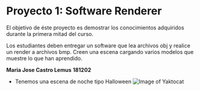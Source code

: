 # Proyecto 1: Software Renderer
El objetivo de éste proyecto es demostrar los conocimientos adquiridos durante la primera mitad del curso.

Los estudiantes deben entregar un software que lea archivos obj y realice un render a archivos bmp. Creen una escena cargando varios modelos que muestre lo que han aprendido.

**Maria Jose Castro Lemus**
**181202**

- Tenemos una escena de noche tipo Halloween 
![Image of Yaktocat](https://octodex.github.com/images/yaktocat.png)
